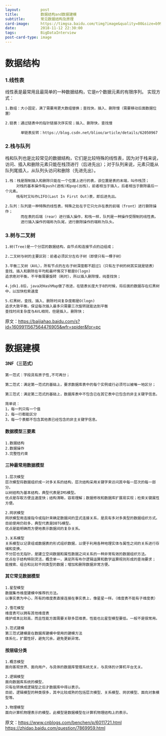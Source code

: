 ```yaml
---
layout:         post
title:          数据结构and数据建模 
subtitle:       常见数据结构及原理
card-image:     https://timgsa.baidu.com/timg?image&quality=80&size=b9999_10000&sec=1542042135736&di=e6b5ecdf39b90a608e04af2ce0feffe2&imgtype=0&src=http%3A%2F%2Fimgsrc.baidu.com%2Fimage%2Fc0%253Dshijue1%252C0%252C0%252C294%252C40%2Fsign%3D4960a0c2a9cc7cd9ee203c9a51684b4a%2F8c1001e93901213f5dc1f5f35ee736d12f2e952b.jpg
date:           2018-11-12 22:30:00
tags:           BigDataInterview
post-card-type: image
---
```



# 数据结构

### 1.线性表

线性表是最常用且最简单的一种数据结构，它是n个数据元素的有限序列。
实现方式：

    1.数组：大小固定，满了需要用更大数组替换；查找快，插入、删除慢（需要移动后面数据位置）
    
    2.链表：通过链表中的指针链接次序实现；插入、删除快，查找慢
    
           单链表反转：https://blog.csdn.net/blioo/article/details/62050967
           

### 2.栈与队列

栈和队列也是比较常见的数据结构，它们是比较特殊的线性表，因为对于栈来说，访问、插入和删除元素只能在栈顶进行（后进先出）；对于队列来说，元素只能从队列尾插入，从队列头访问和删除（先进先出）。

    1.栈：栈是限制插入和删除只能在一个位置上进行的表，该位置是表的末端，叫作栈顶；
         对栈的基本操作有push(进栈)和pop(出栈)，前者相当于插入，后者相当于删除最后一个元素。
         栈有时又叫作LIFO(Last In First Out)表，即后进先出。
         
    2.队列：队列是一种特殊的线性表，特殊之处在于它只允许在表的前端（front）进行删除操作；
           而在表的后端（rear）进行插入操作，和栈一样，队列是一种操作受限制的线性表。
           进行插入操作的端称为队尾，进行删除操作的端称为队头。
           
### 3.树与二叉树

    1.树(Tree)是一个分层的数据结构，由节点和连接节点的边组成；
    
    2.二叉树与树的主要区别：前者必须区分左右子树（即使只有一棵子树）
    
    3.平衡二叉树（AVL），所有节点的左右子树深度都不超过1（只有左子树的树其实就是链表）
    查找、插入和删除在平均和最坏情况下都是O(logn)
    追求绝对平衡，不平衡需要旋转（耗时），所以插入删除慢，纯查找快；
    
    4.jdk1.8后，java对HashMap做了改进，在链表长度大于8的时候，将后面的数据存在红黑树中，以加快检索速度
    
    5.红黑树，查找、插入、删除时间复杂度都是O(logn)
    追求大致平衡，保证每次插入最多只需要三次旋转就能达到平衡
    查找时间复杂度与AVL相同，但是插入，删除快；
    
原文：https://baijiahao.baidu.com/s?id=1609911567564476905&wfr=spider&for=pc


# 数据建模

#### 3NF（三范式）

    第一范式：字段具有原子性,不可再分；

    第二范式：满足第一范式的基础上，要求数据库表中的每个实例或行必须可以被唯一地区分；

    第三范式：满足第二范式的基础上，数据库表中不包含已在其它表中已包含的非主关键字信息。
    
    简单说：
    1，每一列只有一个值 
    2，每一行都能区分 
    3，每一个表都不包含其他表已经包含的非主关键字信息。
    
#### 数据模型三要素

    1.数据结构
    2.数据操作
    3.完整性约束
    
#### 三种最常用数据模型

    1.层次模型
    层次模型将数据组织成一对多关系的结构，层次结构采用关键字来访问其中每一层次的每一部分。
    以树结构为基本结构，典型代表是IMS模型。
    优点是存取方便且速度快；结构清晰，容易理解；数据修改和数据库扩展易实现；检索关键属性方便。  
    
    2.网状模型
    网状模型用连接指令或指针来确定数据间的显式连接关系，是具有多对多类型的数据组织方式。
    目前使用仍较多，典型代表是DBTG模型。
    优点是能明确而方便地表示数据间的复杂关系。  
    
    3.关系模型
    关系模型以记录组或数据表的形式组织数据，以便于利用各种地理实体与属性之间的关系进行存储和变换，
    不分层也无指针，是建立空间数据和属性数据之间关系的一种非常有效的数据组织方法。
    优点在于结构特别灵活，概念单一，满足所有布尔逻辑运算和数学运算规则形成的查询要求；
    能搜索、组合和比较不同类型的数据；增加和删除数据非常方便。
    
#### 其它常见数据模型

    1.星型模型
    数据集市维度建模中推荐的方法。
    以事实表为中心，所有的维度表直接连接在事实表上，像星星一样。（维度表不能有子维度表）
    
    2.雪花模型
    维度表可以拥有其他维度表
    维护成本比较高，而且性能方面需要关联多层维表，性能也比星型模型要低。一般不是很常用。
    
    3.范式建模
    第三范式建模是在数据库建模中使用的建模方法
    体系化，扩展性好，避免冗余，避免更新异常。
    
#### 按层级分类

    1.概念模型
    面向客观世界、面向用户，与具体的数据库管理系统无关，与具体的计算机平台无关。
    
    2.逻辑模型
    面向数据库系统的模型，
    只有在转换成逻辑型之后才数据库中得以表示。
    目前，逻辑模型的种类很多，其中比较成熟的包括层次模型、关系模型、网状模型、面向对象模型等。
    
    3.物理模型
    面向计算机物理表示的模型。此模型是数据模型在计算机物理结构上的表示。
    
原文：https://www.cnblogs.com/benchen/p/6011721.html
https://zhidao.baidu.com/question/7869959.html